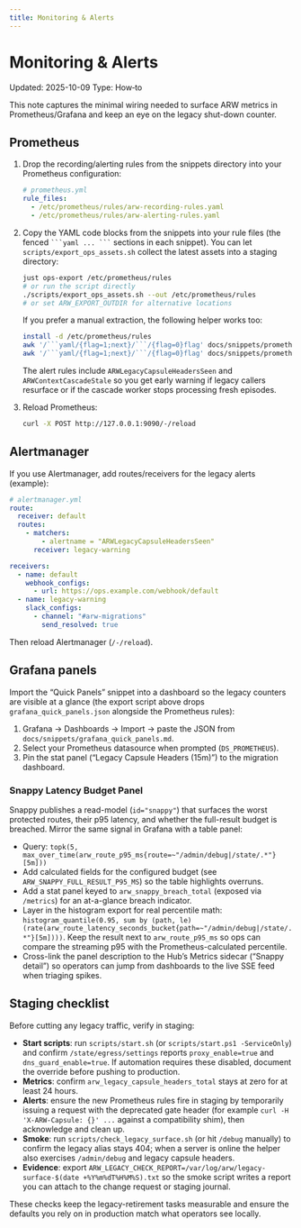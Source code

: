 ```yaml
---
title: Monitoring & Alerts
---
```


# Monitoring & Alerts

Updated: 2025-10-09
Type: How‑to

This note captures the minimal wiring needed to surface ARW metrics in Prometheus/Grafana and keep an eye on the legacy shut-down counter.

## Prometheus

1. Drop the recording/alerting rules from the snippets directory into your Prometheus configuration:
   ```yaml
   # prometheus.yml
   rule_files:
     - /etc/prometheus/rules/arw-recording-rules.yaml
     - /etc/prometheus/rules/arw-alerting-rules.yaml
   ```

2. Copy the YAML code blocks from the snippets into your rule files (the fenced ` ```yaml ... ``` ` sections in each snippet). You can let `scripts/export_ops_assets.sh` collect the latest assets into a staging directory:
   ```bash
   just ops-export /etc/prometheus/rules
   # or run the script directly
   ./scripts/export_ops_assets.sh --out /etc/prometheus/rules
   # or set ARW_EXPORT_OUTDIR for alternative locations
   ```
   If you prefer a manual extraction, the following helper works too:
   ```bash
   install -d /etc/prometheus/rules
   awk '/```yaml/{flag=1;next}/```/{flag=0}flag' docs/snippets/prometheus_recording_rules.md > /etc/prometheus/rules/arw-recording-rules.yaml
   awk '/```yaml/{flag=1;next}/```/{flag=0}flag' docs/snippets/prometheus_alerting_rules.md > /etc/prometheus/rules/arw-alerting-rules.yaml
   ```

   The alert rules include `ARWLegacyCapsuleHeadersSeen` and `ARWContextCascadeStale` so you get early warning if legacy callers resurface or if the cascade worker stops processing fresh episodes.

3. Reload Prometheus:
   ```bash
   curl -X POST http://127.0.0.1:9090/-/reload
   ```

## Alertmanager

If you use Alertmanager, add routes/receivers for the legacy alerts (example):

```yaml
# alertmanager.yml
route:
  receiver: default
  routes:
    - matchers:
        - alertname = "ARWLegacyCapsuleHeadersSeen"
      receiver: legacy-warning

receivers:
  - name: default
    webhook_configs:
      - url: https://ops.example.com/webhook/default
  - name: legacy-warning
    slack_configs:
      - channel: "#arw-migrations"
        send_resolved: true
```

Then reload Alertmanager (`/-/reload`).

## Grafana panels

Import the “Quick Panels” snippet into a dashboard so the legacy counters are visible at a glance (the export script above drops `grafana_quick_panels.json` alongside the Prometheus rules):

1. Grafana → Dashboards → Import → paste the JSON from `docs/snippets/grafana_quick_panels.md`.
2. Select your Prometheus datasource when prompted (`DS_PROMETHEUS`).
3. Pin the stat panel (“Legacy Capsule Headers (15m)”) to the migration dashboard.

### Snappy Latency Budget Panel

Snappy publishes a read-model (`id="snappy"`) that surfaces the worst protected routes, their p95 latency, and whether the full-result budget is breached. Mirror the same signal in Grafana with a table panel:

- Query: `topk(5, max_over_time(arw_route_p95_ms{route=~"/admin/debug|/state/.*"}[5m]))`
- Add calculated fields for the configured budget (see `ARW_SNAPPY_FULL_RESULT_P95_MS`) so the table highlights overruns.
- Add a stat panel keyed to `arw_snappy_breach_total` (exposed via `/metrics`) for an at-a-glance breach indicator.
- Layer in the histogram export for real percentile math: `histogram_quantile(0.95, sum by (path, le)(rate(arw_route_latency_seconds_bucket{path=~"/admin/debug|/state/.*"}[5m])))`. Keep the result next to `arw_route_p95_ms` so ops can compare the streaming p95 with the Prometheus-calculated percentile.
- Cross-link the panel description to the Hub’s Metrics sidecar (“Snappy detail”) so operators can jump from dashboards to the live SSE feed when triaging spikes.

## Staging checklist

Before cutting any legacy traffic, verify in staging:

- **Start scripts**: run `scripts/start.sh` (or `scripts/start.ps1 -ServiceOnly`) and confirm `/state/egress/settings` reports `proxy_enable=true` and `dns_guard_enable=true`. If automation requires these disabled, document the override before pushing to production.
- **Metrics**: confirm `arw_legacy_capsule_headers_total` stays at zero for at least 24 hours.
- **Alerts**: ensure the new Prometheus rules fire in staging by temporarily issuing a request with the deprecated gate header (for example `curl -H 'X-ARW-Capsule: {}' ...` against a compatibility shim), then acknowledge and clean up.
- **Smoke**: run `scripts/check_legacy_surface.sh` (or hit `/debug` manually) to confirm the legacy alias stays 404; when a server is online the helper also exercises `/admin/debug` and legacy capsule headers.
- **Evidence**: export `ARW_LEGACY_CHECK_REPORT=/var/log/arw/legacy-surface-$(date +%Y%m%dT%H%M%S).txt` so the smoke script writes a report you can attach to the change request or staging journal.

These checks keep the legacy-retirement tasks measurable and ensure the defaults you rely on in production match what operators see locally.
